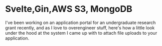 # Svelte,Gin,AWS S3, MongoDB

I've been working on an application portal for an undergraduate research grant recently,
and as I love to overengineer stuff, here's how a little look under the hood at the system I
came up with to attach file uploads to your application.
